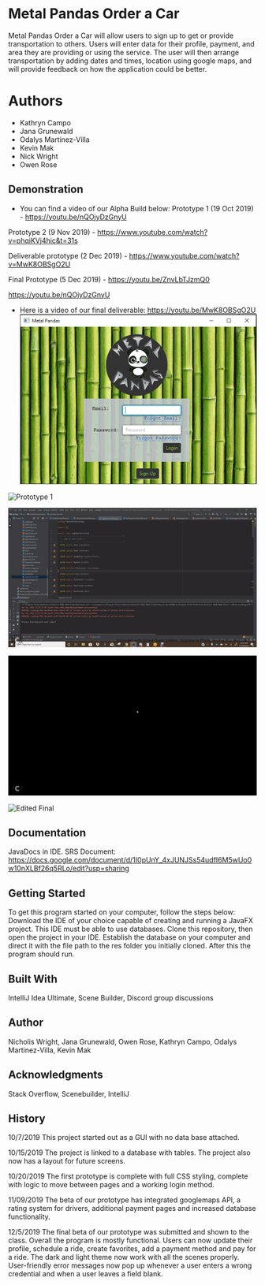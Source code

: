# Metal Pandas Order a Car

Metal Pandas Order a Car will allow users to sign up to get or provide transportation to others. Users will enter data for their 
profile, payment, and area they are providing or using the service. The user will then arrange transportation by adding dates and times, location using google maps, and will provide feedback on how the application could be better.

# Authors
- Kathryn Campo
- Jana Grunewald
- Odalys Martinez-Villa
- Kevin Mak
- Nick Wright
- Owen Rose

## Demonstration
- You can find a video of our Alpha Build below:
Prototype 1 (19 Oct 2019) - https://youtu.be/nQOjyDzGnyU

Prototype 2 (9 Nov 2019) - https://www.youtube.com/watch?v=phqiKVj4hic&t=31s

Deliverable prototype (2 Dec 2019) - https://www.youtube.com/watch?v=MwK8OBSgO2U

Final Prototype (5 Dec 2019) - https://youtu.be/ZnvLbTJzmQ0

https://youtu.be/nQOjyDzGnyU
- Here is a video of our final deliverable: https://youtu.be/MwK8OBSgO2U
![Picture Demo](demo.gif)

![Prototype 1](prototype1.gif)

![Prototype 2](prototype2.gif)

![Final Prototype](finalprototype.gif)

![Edited Final](editedfinal.gif)


## Documentation
JavaDocs in IDE.
SRS Document: https://docs.google.com/document/d/1I0pUnY_4xJUNJSs54udfI6M5wUo0w10nXLBf26q5RLo/edit?usp=sharing


## Getting Started
To get this program started on your computer, follow the steps below:
Download the IDE of your choice capable of creating and running a JavaFX project. This IDE must be able to use databases. Clone this repository, then open the project in your IDE. Establish the database on your computer and direct it with the file path to the res folder you initially cloned. After this the program should run.

## Built With
IntelliJ Idea Ultimate, 
Scene Builder, 
Discord group discussions

## Author
Nicholis Wright, Jana Grunewald, Owen Rose, Kathryn Campo, Odalys Martinez-Villa, Kevin Mak


## Acknowledgments
Stack Overflow, Scenebuilder, IntelliJ


## History
10/7/2019 This project started out as a GUI with no data base attached. 

10/15/2019 The project is linked to a database with tables. The project also now has a layout for future screens.

10/20/2019 The first prototype is complete with full CSS styling, complete with logic to move between pages and a working login method.

11/09/2019 The beta of our prototype has integrated googlemaps API, a rating system for drivers, additional payment pages and increased 
          database functionality.

12/5/2019 The final beta of our prototype was submitted and shown to the class. Overall the program is mostly functional. Users can now update their profile, schedule a ride, create favorites, add a payment method and pay for a ride. The dark and light theme now work with all the scenes properly. User-friendly error messages now pop up whenever a user enters a wrong credential and when a user leaves a field blank.


